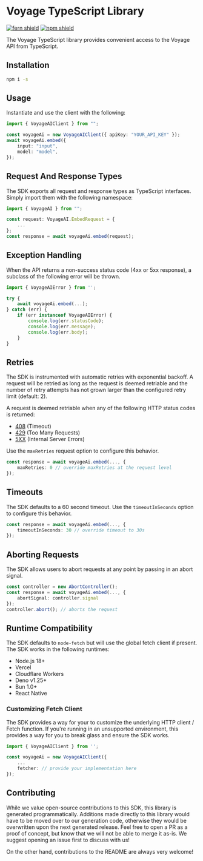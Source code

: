 # Voyage TypeScript Library

[![fern shield](https://img.shields.io/badge/%F0%9F%8C%BF-SDK%20generated%20by%20Fern-brightgreen)](https://github.com/fern-api/fern)
[![npm shield](https://img.shields.io/npm/v/)](https://www.npmjs.com/package/)

The Voyage TypeScript library provides convenient access to the Voyage API from TypeScript.

## Installation

```sh
npm i -s
```

## Usage

Instantiate and use the client with the following:

```typescript
import { VoyageAIClient } from "";

const voyageAi = new VoyageAIClient({ apiKey: "YOUR_API_KEY" });
await voyageAi.embed({
    input: "input",
    model: "model",
});
```

## Request And Response Types

The SDK exports all request and response types as TypeScript interfaces. Simply import them with the
following namespace:

```typescript
import { VoyageAI } from "";

const request: VoyageAI.EmbedRequest = {
    ...
};
const response = await voyageAi.embed(request);
```

## Exception Handling

When the API returns a non-success status code (4xx or 5xx response), a subclass of the following error
will be thrown.

```typescript
import { VoyageAIError } from '';

try {
    await voyageAi.embed(...);
} catch (err) {
    if (err instanceof VoyageAIError) {
        console.log(err.statusCode);
        console.log(err.message);
        console.log(err.body);
    }
}
```

## Retries

The SDK is instrumented with automatic retries with exponential backoff. A request will be retried as long
as the request is deemed retriable and the number of retry attempts has not grown larger than the configured
retry limit (default: 2).

A request is deemed retriable when any of the following HTTP status codes is returned:

-   [408](https://developer.mozilla.org/en-US/docs/Web/HTTP/Status/408) (Timeout)
-   [429](https://developer.mozilla.org/en-US/docs/Web/HTTP/Status/429) (Too Many Requests)
-   [5XX](https://developer.mozilla.org/en-US/docs/Web/HTTP/Status/500) (Internal Server Errors)

Use the `maxRetries` request option to configure this behavior.

```typescript
const response = await voyageAi.embed(..., {
    maxRetries: 0 // override maxRetries at the request level
});
```

## Timeouts

The SDK defaults to a 60 second timeout. Use the `timeoutInSeconds` option to configure this behavior.

```typescript
const response = await voyageAi.embed(..., {
    timeoutInSeconds: 30 // override timeout to 30s
});
```

## Aborting Requests

The SDK allows users to abort requests at any point by passing in an abort signal.

```typescript
const controller = new AbortController();
const response = await voyageAi.embed(..., {
    abortSignal: controller.signal
});
controller.abort(); // aborts the request
```

## Runtime Compatibility

The SDK defaults to `node-fetch` but will use the global fetch client if present. The SDK works in the following
runtimes:

-   Node.js 18+
-   Vercel
-   Cloudflare Workers
-   Deno v1.25+
-   Bun 1.0+
-   React Native

### Customizing Fetch Client

The SDK provides a way for your to customize the underlying HTTP client / Fetch function. If you're running in an
unsupported environment, this provides a way for you to break glass and ensure the SDK works.

```typescript
import { VoyageAIClient } from '';

const voyageAi = new VoyageAIClient({
    ...
    fetcher: // provide your implementation here
});
```

## Contributing

While we value open-source contributions to this SDK, this library is generated programmatically.
Additions made directly to this library would have to be moved over to our generation code,
otherwise they would be overwritten upon the next generated release. Feel free to open a PR as
a proof of concept, but know that we will not be able to merge it as-is. We suggest opening
an issue first to discuss with us!

On the other hand, contributions to the README are always very welcome!
